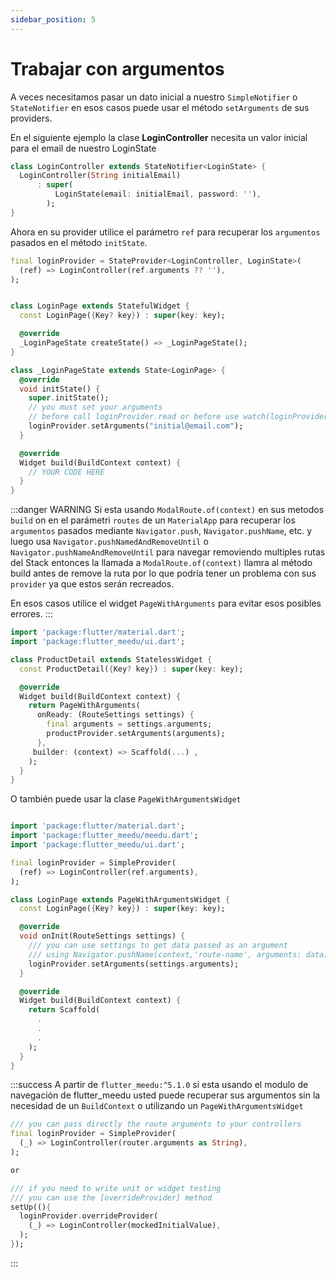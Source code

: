 ```yaml
---
sidebar_position: 5
---
```


# Trabajar con argumentos

A veces necesitamos pasar un dato inicial a nuestro `SimpleNotifier` o `StateNotifier` en esos casos puede usar el método `setArguments` de sus providers.

En el siguiente ejemplo la clase **LoginController** necesita un valor inicial
para el email de nuestro LoginState

```dart
class LoginController extends StateNotifier<LoginState> {
  LoginController(String initialEmail)
      : super(
          LoginState(email: initialEmail, password: ''),
        );
}
```

Ahora en su provider utilice el parámetro `ref` para recuperar los `argumentos` pasados en el método `initState`.
```dart {2,19}
final loginProvider = StateProvider<LoginController, LoginState>(
  (ref) => LoginController(ref.arguments ?? ''),
);


class LoginPage extends StatefulWidget {
  const LoginPage({Key? key}) : super(key: key);

  @override
  _LoginPageState createState() => _LoginPageState();
}

class _LoginPageState extends State<LoginPage> {
  @override
  void initState() {
    super.initState();
    // you must set your arguments
    // before call loginProvider.read or before use watch(loginProvider)
    loginProvider.setArguments("initial@email.com");
  }

  @override
  Widget build(BuildContext context) {
    // YOUR CODE HERE
  }
}
```

:::danger WARNING
Si esta usando `ModalRoute.of(context)` en sus metodos `build` on en el parámetri `routes` de un `MaterialApp` para recuperar los `argumentos` pasados mediante
`Navigator.push`, `Navigator.pushName`, etc. y luego usa  `Navigator.pushNamedAndRemoveUntil` o `Navigator.pushNameAndRemoveUntil` para navegar removiendo multiples rutas del Stack entonces la llamada a `ModalRoute.of(context)` llamra al método build antes de remove la ruta por lo que podría tener un problema con sus `provider` ya que estos serán recreados.


En esos casos utilice el widget `PageWithArguments` para evitar esos posibles errores.
:::

```dart
import 'package:flutter/material.dart';
import 'package:flutter_meedu/ui.dart';

class ProductDetail extends StatelessWidget {
  const ProductDetail({Key? key}) : super(key: key);

  @override
  Widget build(BuildContext context) {
    return PageWithArguments(
      onReady: (RouteSettings settings) {
        final arguments = settings.arguments;
        productProvider.setArguments(arguments);
      },
     builder: (context) => Scaffold(...) ,
    );
  }
}
```


O también puede usar la clase `PageWithArgumentsWidget`
```dart

import 'package:flutter/material.dart';
import 'package:flutter_meedu/meedu.dart';
import 'package:flutter_meedu/ui.dart';

final loginProvider = SimpleProvider(
  (ref) => LoginController(ref.arguments),
);

class LoginPage extends PageWithArgumentsWidget {
  const LoginPage({Key? key}) : super(key: key);

  @override
  void onInit(RouteSettings settings) {
    /// you can use settings to get data passed as an argument
    /// using Navigator.pushName(context,'route-name', arguments: data);
    loginProvider.setArguments(settings.arguments);
  }

  @override
  Widget build(BuildContext context) {
    return Scaffold(
      .
      .
      .
    );
  }
}
```

:::success
A partir de `flutter_meedu:^5.1.0` si esta usando el modulo de navegación de 
flutter_meedu usted puede recuperar sus argumentos sin la necesidad de un `BuildContext`
o utilizando un `PageWithArgumentsWidget`

```dart
/// you can pass directly the route arguments to your controllers
final loginProvider = SimpleProvider(
  (_) => LoginController(router.arguments as String),
);

or

/// if you need to write unit or widget testing
/// you can use the [overrideProvider] method
setUp((){
  loginProvider.overrideProvider(
    (_) => LoginController(mockedInitialValue),
  );
});
```
:::